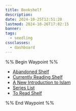```yaml
---
title: Bookshelf
description: 
date: 2024-10-25T12:51:28
lastmod: 2024-10-26T17:02:15
banner: 
tags:
  - seedling
cssclasses:
  - dashboard
---
```

  
%% Begin Waypoint %%  
- [Abandoned Shelf](./Abandoned%20Shelf.md)  
- [Currently Reading Shelf](./Currently%20Reading%20Shelf.md)  
- [A New Introduction to Islam](./books/Daniel%20W%20Brown%20-%20A%20New%20Introduction%20to%20Islam.md)  
- [Series List](./Series%20List.md)  
- [To Read Shelf](./To%20Read%20Shelf.md)  
  
%% End Waypoint %%  
